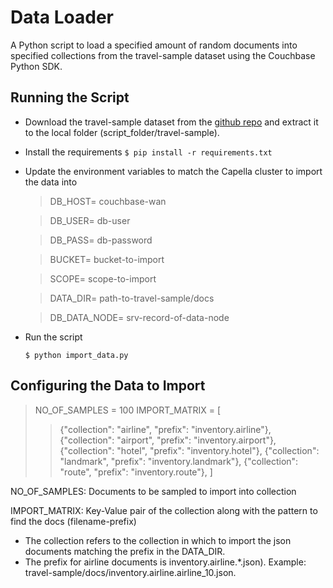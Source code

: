 # Data Loader

A Python script to load a specified amount of random documents into specified collections from the travel-sample dataset using the Couchbase Python SDK.

## Running the Script

- Download the travel-sample dataset from the [github repo](https://github.com/couchbase/docloader/blob/master/examples/travel-sample.zip) and extract it to the local folder (script_folder/travel-sample).
- Install the requirements
  `$ pip install -r requirements.txt`
- Update the environment variables to match the Capella cluster to import the data into

  > DB_HOST= couchbase-wan

  > DB_USER= db-user

  > DB_PASS= db-password

  > BUCKET= bucket-to-import

  > SCOPE= scope-to-import

  > DATA_DIR= path-to-travel-sample/docs

  > DB_DATA_NODE= srv-record-of-data-node

- Run the script

  `$ python import_data.py`

## Configuring the Data to Import

> NO_OF_SAMPLES = 100
> IMPORT_MATRIX = [
>
> > {"collection": "airline", "prefix": "inventory.airline"},
> > {"collection": "airport", "prefix": "inventory.airport"},
> > {"collection": "hotel", "prefix": "inventory.hotel"},
> > {"collection": "landmark", "prefix": "inventory.landmark"},
> > {"collection": "route", "prefix": "inventory.route"},
> > ]

NO_OF_SAMPLES: Documents to be sampled to import into collection

IMPORT_MATRIX: Key-Value pair of the collection along with the pattern to find the docs (filename-prefix)

- The collection refers to the collection in which to import the json documents matching the prefix in the DATA_DIR.
- The prefix for airline documents is inventory.airline.\*.json).
  Example: travel-sample/docs/inventory.airline.airline_10.json.
